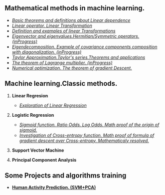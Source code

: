 
 

## Mathematical  methods in machine learning.

* *[Basic theorems and definitions about Linear dependence](https://daodavid93.github.io/Machine-Learning/pages/Linear-Algebra/THEOREMS%20LINEAR%20DEPENDECY.html)* 
* *[Linear operator. Linear Transformation](https://daodavid93.github.io/Machine-Learning/pages/Linear-Algebra/Linear%20operator%20and%20linear%20tranformations.html)*
* *[Definition and examples  of linear Transformations](https://daodavid93.github.io/Machine-Learning/pages/Linear-Algebra/Linear%20Transformation.html)*
 * *[Eigenvector and eigenvalues.Hermitian/Symmetric operators. (inProgress) ](https://daodavid93.github.io/Machine-Learning/pages/Linear-Algebra/Eigendecomposition%20of%20a%20covariance%20matrix.html)*
 * *[Eigendecomposition. Example of covariance components composition with diagonalization. (inProgress)](https://daodavid93.github.io/Machine-Learning/pages/Linear-Algebra/Eigendecomposition%20of%20a%20covariance%20matrix.html)* 
 * *[Taylor Approximation.Taylor's series.Theorems and applications](https://daodavid93.github.io/Machine-Learning/pages/optimazation/Tailor%20approximation.html)*
 * *[The theorem of Lagrange multiplier. (inProgress)](https://daodavid93.github.io/Machine-Learning/pages/optimazation/Langrange%20mutipliers.html)* 
 * *[Numerical optimization. The theorem of gradient Descent.](https://daodavid93.github.io/Machine-Learning/pages/Linear-Algebra/gradient%20descent.html)*
 
 

## Machine learning.Classic methods.
 1. **Linear Regresion**
    * *[Exploration of Linear Regression](https://daodavid93.github.io/Machine-Learning/source/html/ML/LinearRegression.html)*
 
 2. **Logistic Regression**
    * *[Sigmoid function. Ratio Odds. Log Odds. Math proof of the origin of sigmoid.](https://daodavid93.github.io/Machine-Learning/source/html/ML/logistic-regression/Cross-entropy%20function.Investigation%20and%20gradient%20descent.html)*
    * *[Investigation of Cross-entropy function. Math proof of formula of gradient descent over Cross-entropy. Mathеmaticaly resolved.](https://daodavid93.github.io/Machine-Learning/source/html/ML/logistic-regression/Cross-entropy%20function.Investigation%20and%20gradient%20descent.html)*
 3. **Support Vector Machine** 
 4. **Principal Component Analysis**
 
 

 ## Some Projects and algorithms training
 * **[Human Activity Prediction. (SVM+PCA)](https://daodavid93.github.io/Machine-Learning/pages/Human-Activity-Project.html)**
 

       
        

